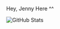 Hey, Jenny Here ^^

<picture>
  <source media="(prefers-color-scheme: dark)" srcset="https://github-readme-stats.vercel.app/api?username=TheJnxx&theme=catppuccin_mocha">
  <source media="(prefers-color-scheme: light)" srcset="https://github-readme-stats.vercel.app/api?username=TheJnxx&theme=catppuccin_latte">
  <img alt="GitHub Stats" src="https://github-readme-stats.vercel.app/api?username=TheJnxx&theme=catppuccin_mocha">
</picture>
